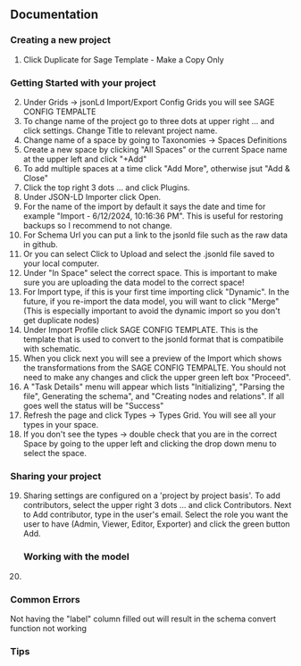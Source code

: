 ## Documentation 

### Creating a new project
1. Click Duplicate for Sage Template - Make a Copy Only

### Getting Started with your project
2. Under Grids -> jsonLd Import/Export Config Grids you will see SAGE CONFIG TEMPALTE
3. To change name of the project go to three dots at upper right ... and click settings. Change Title to relevant project name. 
4. Change name of a space by going to Taxonomies -> Spaces Definitions
5. Create a new space by clicking "All Spaces" or the current Space name at the upper left and click "+Add"
6. To add multiple spaces at a time click "Add More", otherwise jsut "Add & Close"
7. Click the top right 3 dots ... and click Plugins.
8. Under JSON-LD Importer click Open.
9. For the name of the import by default it says the date and time for example "Import - 6/12/2024, 10:16:36 PM". This is useful for restoring backups so I recommend to not change.
10. For Schema Url you can put a link to the jsonld file such as the raw data in github.
11. Or you can select Click to Upload and select the .jsonld file saved to your local computer.
12. Under "In Space" select the correct space. This is important to make sure you are uploading the data model to the correct space!
13. For Import type, if this is your first time importing click "Dynamic". In the future, if you re-import the data model, you will want to click "Merge" (This is especially important to avoid the dynamic import so you don't get duplicate nodes)
14. Under Import Profile click SAGE CONFIG TEMPLATE.  This is the template that is used to convert to the jsonld format that is compatibile with schematic. 
15. When you click next you will see a preview of the Import which shows the transformations from the SAGE CONFIG TEMPALTE. You should not need to make any changes and click the upper green left box "Proceed".
16. A "Task Details" menu will appear which lists "Initializing", "Parsing the file", Generating the schema", and "Creating nodes and relations". If all goes well the status will be "Success"
17. Refresh the page and click Types -> Types Grid. You will see all your types in your space.
18. If you don't see the types -> double check that you are in the correct Space by going to the upper left and clicking the drop down menu to select the space.

### Sharing your project
19. Sharing settings are configured on a 'project by project basis'. To add contributors, select the upper right 3 dots ... and click Contributors. Next to Add contributor, type in the user's email. Select the role you want the user to have (Admin, Viewer, Editor, Exporter) and click the green button Add.
    ### Working with the model 

20. 



### Common Errors 

Not having the "label" column filled out will result in the schema convert function not working


### Tips
